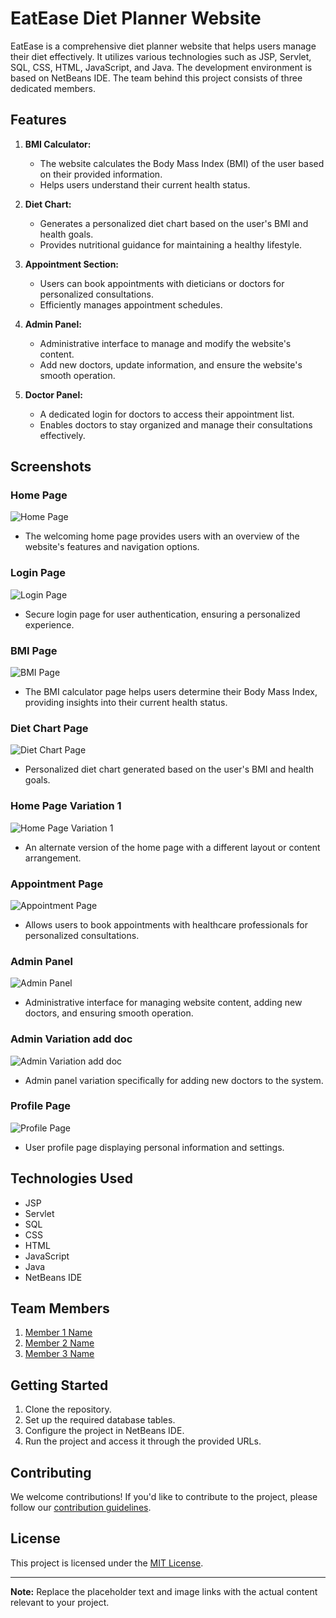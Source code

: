 # EatEase Diet Planner Website

EatEase is a comprehensive diet planner website that helps users manage their diet effectively. It utilizes various technologies such as JSP, Servlet, SQL, CSS, HTML, JavaScript, and Java. The development environment is based on NetBeans IDE. The team behind this project consists of three dedicated members.

## Features

1. **BMI Calculator:**
   - The website calculates the Body Mass Index (BMI) of the user based on their provided information.
   - Helps users understand their current health status.

2. **Diet Chart:**
   - Generates a personalized diet chart based on the user's BMI and health goals.
   - Provides nutritional guidance for maintaining a healthy lifestyle.

3. **Appointment Section:**
   - Users can book appointments with dieticians or doctors for personalized consultations.
   - Efficiently manages appointment schedules.

4. **Admin Panel:**
   - Administrative interface to manage and modify the website's content.
   - Add new doctors, update information, and ensure the website's smooth operation.

5. **Doctor Panel:**
   - A dedicated login for doctors to access their appointment list.
   - Enables doctors to stay organized and manage their consultations effectively.

## Screenshots

### Home Page
![Home Page](https://github.com/Khushi977/EatEase-Diet-Planner-Website/assets/130831307/c5af233e-d484-4354-bf49-5f299255914f)
- The welcoming home page provides users with an overview of the website's features and navigation options.

### Login Page
![Login Page](https://github.com/Khushi977/EatEase-Diet-Planner-Website/assets/130831307/182d5924-79d8-4b1c-b444-0e9c731a841b)
- Secure login page for user authentication, ensuring a personalized experience.

### BMI Page
![BMI Page](https://github.com/Khushi977/EatEase-Diet-Planner-Website/assets/130831307/ae5cf962-799a-4909-b4e1-c9624c0b5c39)
- The BMI calculator page helps users determine their Body Mass Index, providing insights into their current health status.

### Diet Chart Page
![Diet Chart Page](https://github.com/Khushi977/EatEase-Diet-Planner-Website/assets/130831307/baf5fa77-2a06-4afa-84c2-df6477be1f0a)
- Personalized diet chart generated based on the user's BMI and health goals.

### Home Page Variation 1
![Home Page Variation 1](https://github.com/Khushi977/EatEase-Diet-Planner-Website/assets/130831307/65ccc552-3ea7-475c-8ed0-ae0e66d47f84)
- An alternate version of the home page with a different layout or content arrangement.

### Appointment Page
![Appointment Page](https://github.com/Khushi977/EatEase-Diet-Planner-Website/assets/130831307/e4dc7a2a-00f2-4477-8d30-8812da2a75e2)
- Allows users to book appointments with healthcare professionals for personalized consultations.

### Admin Panel
![Admin Panel](https://github.com/Khushi977/EatEase-Diet-Planner-Website/assets/130831307/7c9154bf-cd43-4a8d-b28a-81b49c2f2da1)
- Administrative interface for managing website content, adding new doctors, and ensuring smooth operation.

### Admin Variation add doc
![Admin Variation add doc](https://github.com/Khushi977/EatEase-Diet-Planner-Website/assets/130831307/628dbefa-2e64-40ba-9027-4affebdc28de)
- Admin panel variation specifically for adding new doctors to the system.

### Profile Page
![Profile Page](https://github.com/Khushi977/EatEase-Diet-Planner-Website/assets/130831307/41716ee5-01b6-4de6-9113-c7fdf3e8e9f7)
- User profile page displaying personal information and settings.




## Technologies Used

- JSP
- Servlet
- SQL
- CSS
- HTML
- JavaScript
- Java
- NetBeans IDE

## Team Members

1. [Member 1 Name](link-to-github-profile)
2. [Member 2 Name](link-to-github-profile)
3. [Member 3 Name](link-to-github-profile)

## Getting Started

1. Clone the repository.
2. Set up the required database tables.
3. Configure the project in NetBeans IDE.
4. Run the project and access it through the provided URLs.

## Contributing

We welcome contributions! If you'd like to contribute to the project, please follow our [contribution guidelines](link-to-contribution-guidelines).

## License

This project is licensed under the [MIT License](link-to-license).

---
**Note:** Replace the placeholder text and image links with the actual content relevant to your project.
